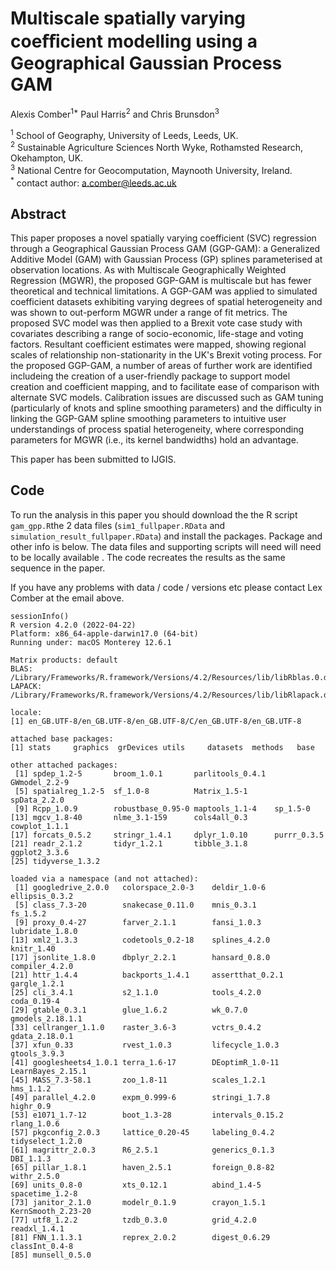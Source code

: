 # Multiscale spatially varying coeﬀicient modelling using a Geographical Gaussian Process GAM

Alexis Comber<sup>1*</sup> Paul Harris<sup>2</sup> and Chris Brunsdon<sup>3</sup> 

<sup>1</sup> School of Geography, University of Leeds, Leeds, UK.\
<sup>2</sup> Sustainable Agriculture Sciences North Wyke, Rothamsted Research, Okehampton, UK.\
<sup>3</sup> National Centre for Geocomputation, Maynooth University, Ireland.\
<sup>*</sup> contact author: a.comber@leeds.ac.uk

## Abstract
This paper proposes a novel spatially varying coefficient (SVC) regression through a Geographical Gaussian Process GAM (GGP-GAM): a Generalized Additive Model (GAM) with Gaussian Process (GP) splines parameterised at observation locations. As with Multiscale Geographically Weighted Regression (MGWR), the proposed GGP-GAM is multiscale but has fewer theoretical and technical limitations. A GGP-GAM was applied to simulated coefficient datasets exhibiting varying degrees of spatial heterogeneity and was shown to out-perform MGWR under a range of fit metrics. The proposed SVC model was then applied to a Brexit vote case study with covariates describing a range of socio-economic, life-stage and voting factors. Resultant coefficient estimates were mapped, showing regional scales of relationship non-stationarity in the UK's Brexit voting process. For the proposed GGP-GAM, a number of areas of further work are identified includeing the creation of a user-friendly package to support model creation and coefficient mapping, and to facilitate ease of comparison with alternate SVC models. Calibration issues are discussed such as GAM tuning (particularly of knots and spline smoothing parameters) and the difficulty in linking the GGP-GAM spline smoothing parameters to intuitive user understandings of process spatial heterogeneity, where corresponding parameters for MGWR (i.e., its kernel bandwidths) hold an advantage.

This paper has been submitted to IJGIS.

## Code
To run the analysis in this paper you should download the the R script `gam_gpp.R`the 2 data files (`sim1_fullpaper.RData` and `simulation_result_fullpaper.RData`) and install the packages. Package and other info is below. The data files and supporting scripts will need will need to be locally available . The code recreates the results as the same sequence in the paper. 

If you have any problems with data / code / versions etc please contact Lex Comber at the email above.

```{r}
sessionInfo()
R version 4.2.0 (2022-04-22)
Platform: x86_64-apple-darwin17.0 (64-bit)
Running under: macOS Monterey 12.6.1

Matrix products: default
BLAS:   /Library/Frameworks/R.framework/Versions/4.2/Resources/lib/libRblas.0.dylib
LAPACK: /Library/Frameworks/R.framework/Versions/4.2/Resources/lib/libRlapack.dylib

locale:
[1] en_GB.UTF-8/en_GB.UTF-8/en_GB.UTF-8/C/en_GB.UTF-8/en_GB.UTF-8

attached base packages:
[1] stats     graphics  grDevices utils     datasets  methods   base     

other attached packages:
 [1] spdep_1.2-5       broom_1.0.1       parlitools_0.4.1  GWmodel_2.2-9    
 [5] spatialreg_1.2-5  sf_1.0-8          Matrix_1.5-1      spData_2.2.0     
 [9] Rcpp_1.0.9        robustbase_0.95-0 maptools_1.1-4    sp_1.5-0         
[13] mgcv_1.8-40       nlme_3.1-159      cols4all_0.3      cowplot_1.1.1    
[17] forcats_0.5.2     stringr_1.4.1     dplyr_1.0.10      purrr_0.3.5      
[21] readr_2.1.2       tidyr_1.2.1       tibble_3.1.8      ggplot2_3.3.6    
[25] tidyverse_1.3.2  

loaded via a namespace (and not attached):
 [1] googledrive_2.0.0   colorspace_2.0-3    deldir_1.0-6        ellipsis_0.3.2     
 [5] class_7.3-20        snakecase_0.11.0    mnis_0.3.1          fs_1.5.2           
 [9] proxy_0.4-27        farver_2.1.1        fansi_1.0.3         lubridate_1.8.0    
[13] xml2_1.3.3          codetools_0.2-18    splines_4.2.0       knitr_1.40         
[17] jsonlite_1.8.0      dbplyr_2.2.1        hansard_0.8.0       compiler_4.2.0     
[21] httr_1.4.4          backports_1.4.1     assertthat_0.2.1    gargle_1.2.1       
[25] cli_3.4.1           s2_1.1.0            tools_4.2.0         coda_0.19-4        
[29] gtable_0.3.1        glue_1.6.2          wk_0.7.0            gmodels_2.18.1.1   
[33] cellranger_1.1.0    raster_3.6-3        vctrs_0.4.2         gdata_2.18.0.1     
[37] xfun_0.33           rvest_1.0.3         lifecycle_1.0.3     gtools_3.9.3       
[41] googlesheets4_1.0.1 terra_1.6-17        DEoptimR_1.0-11     LearnBayes_2.15.1  
[45] MASS_7.3-58.1       zoo_1.8-11          scales_1.2.1        hms_1.1.2          
[49] parallel_4.2.0      expm_0.999-6        stringi_1.7.8       highr_0.9          
[53] e1071_1.7-12        boot_1.3-28         intervals_0.15.2    rlang_1.0.6        
[57] pkgconfig_2.0.3     lattice_0.20-45     labeling_0.4.2      tidyselect_1.2.0   
[61] magrittr_2.0.3      R6_2.5.1            generics_0.1.3      DBI_1.1.3          
[65] pillar_1.8.1        haven_2.5.1         foreign_0.8-82      withr_2.5.0        
[69] units_0.8-0         xts_0.12.1          abind_1.4-5         spacetime_1.2-8    
[73] janitor_2.1.0       modelr_0.1.9        crayon_1.5.1        KernSmooth_2.23-20 
[77] utf8_1.2.2          tzdb_0.3.0          grid_4.2.0          readxl_1.4.1       
[81] FNN_1.1.3.1         reprex_2.0.2        digest_0.6.29       classInt_0.4-8     
[85] munsell_0.5.0    
```
